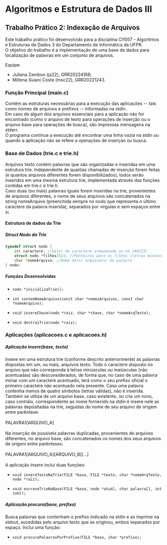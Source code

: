 # Algoritmos e Estrutura de Dados III

## Trabalho Prático 2: Indexação de Arquivos
Este trabalho prático foi desenvolvido para a disciplina CI1057 - Algoritmos e Estruturas de Dados 3 do Departamento de Informática da UFPR. <br>
O objetivo do trabalho é a implementação de uma base de dados para localização de palavras em um conjunto de arquivos.

Equipe: 
- Juliana Zambon (jz22), GRR20224168;
- Millena Suiani Costa (msc22), GRR20221243.

### Função Principal (main.c)
Contém as estruturas necessárias para a execução das aplicações -- tais como nomes de arquivos e prefixos -- informadas na stdin.<br>
Em caso de algum dos arquivos essenciais para a aplicação não for encontrado (como o arquivo de texto para operações de inserção ou o arquivo base para operações de busca), são impressas mensagens na stderr.<br>
O programa continua a execução até encontrar uma linha vazia na stdin ou quando a aplicação não se refere a operações de inserção ou busca.

### Base de Dados (trie.c e trie.h)
Arquivos texto contém palavras que são organizadas e inseridas em uma estrutura trie. Independente de quantas chamadas de inserção forem feitas (e quantos arquivos diferentes forem disponibilizados), todos serão inseridos em uma mesma estrutura trie, implementada através das funções contidas em trie.c e trie.h.<br>
Caso duas (ou mais) palavras iguais forem inseridas na trie, provenientes de arquivos diferentes, o nome de seus arquivos são concatenados na string nomeArquivo (preenchida sempre no nodo que representa o último caractere da palavra inserida), separados por vírgulas e sem espaços entre si.

#### Estrutura de dados da Trie

##### Struct Nodo da Trie

```c
typedef struct nodo {
    int caractere; //Valor do caractere armazenado no nó (ASCII)
    struct nodo *filhos[52]; //Ponteiros para os filhos (letras minúsculas e maiúsculas)
    char *nomeArquivo; //Nome do(s) arquivo(s) da palavra
} nodo;
```

##### Funções Desenvolvidas

- `nodo *inicializaTrie();`

- `int contemNomeArquivo(const char *nomesArquivos, const char *nomeArquivo);`

- `void insereChave(nodo *raiz, char *chave, char *nomeArqTexto);`

- `void destroiTrie(nodo *raiz);`

### Aplicações (aplicacoes.c e aplicacoes.h)

##### Aplicação insere(base, texto) 

Insere em uma estrutura trie (conforme descrito anteriormente) as palavras dispostas em um, ou mais, arquivos texto. Todo o caractere disposto no arquivo que não corresponda à letras minúsculas ou maiúsculas (não acentuadas) são desconsiderados, de forma que, no caso de uma palavra iniciar com um caractere acentuado, terá como o seu prefixo oficial o primeiro caractere não acentuado nela presente. Caso uma palavra contenha menos de quatro símbolos (letras válidas), não é inserida.<br>
Também se utiliza de um arquivo base, caso existente, ou cria um novo, caso contráio, correspondente ao nome fornecido na stdin e insere nele as palavras depositadas na trie, seguidas do nome de seu arquivo de origem entre parêntese:<br><br>
PALAVRA1[ARQUIVO_A]<br><br>
Na inserção de possíveis palavras duplicadas, provenientes de arquivos diferentes, no arquivo base, são concatenados os nomes dos seus arquivos de origem entre parênteses:<br><br>PALAVRA1[ARQUIVO_A][ARQUIVO_B][...]<br><br>
A aplicação insere inclui duas funções:

- `void insereTextoNaTrie(FILE *base, FILE *texto, char *nomeArqTexto, nodo *raiz);`
 
- `void escreveTrieNaBase(FILE *base, nodo *atual, char palavra[], int cont);`

##### Aplicação procura(base, prefixo) 

Busca palavras que contenham o prefixo indicado na stdin e as imprime na stdout, sucedidas pelo arquivo texto que as originou, ambos separados por espaço. Inclui uma função: 

- `void procuraPalavrasPorPrefixo(FILE *base, char *prefixo);`
